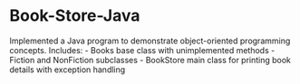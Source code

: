 # Book-Store-Java
Implemented a Java program to demonstrate object-oriented programming concepts. Includes: - Books base class with unimplemented methods - Fiction and NonFiction subclasses - BookStore main class for printing book details with exception handling
